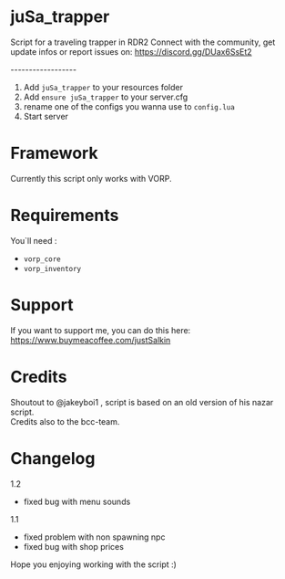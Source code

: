 # juSa_trapper
Script for a traveling trapper in RDR2
Connect with the community, get update infos or report issues on: https://discord.gg/DUax6SsEt2

------------------<br>

1) Add ``juSa_trapper`` to your resources folder
2) Add ``ensure juSa_trapper`` to your server.cfg
3) rename one of the configs you wanna use to ``config.lua``
4) Start server

# Framework
Currently this script only works with VORP.

# Requirements
You`ll need : <br>
- ``vorp_core`` <br>
- ``vorp_inventory`` <br>

# Support

If you want to support me, you can do this here: <br>
https://www.buymeacoffee.com/justSalkin

# Credits
Shoutout to @jakeyboi1 , script is based on an old version of his nazar script. <br>
Credits also to the bcc-team.

# Changelog

1.2
- fixed bug with menu sounds

1.1
- fixed problem with non spawning npc
- fixed bug with shop prices

Hope you enjoying working with the script :)
